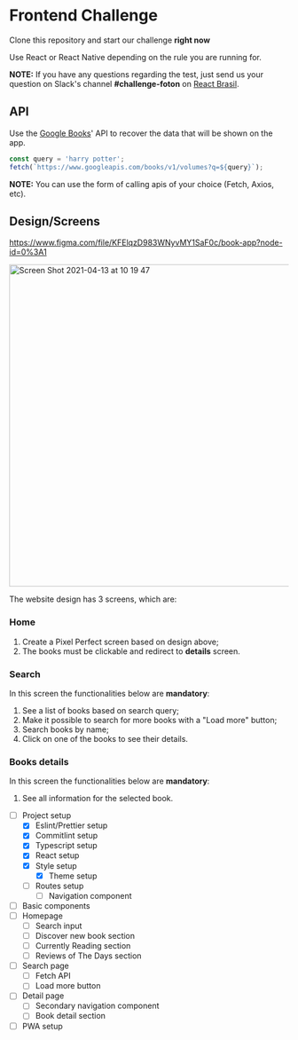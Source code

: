# Frontend Challenge

Clone this repository and start our challenge **right now**

Use React or React Native depending on the rule you are running for.

**NOTE:** If you have any questions regarding the test, just send us your question on Slack's channel **#challenge-foton** on [React Brasil](https://react-brasil-slack.herokuapp.com/).

## API

Use the [Google Books](https://developers.google.com/books/docs/v1/using)' API to recover the data that will be shown on the app.

```js
const query = 'harry potter';
fetch(`https://www.googleapis.com/books/v1/volumes?q=${query}`);
```

**NOTE:** You can use the form of calling apis of your choice (Fetch, Axios, etc).

## Design/Screens

https://www.figma.com/file/KFElqzD983WNyvMY1SaF0c/book-app?node-id=0%3A1

<img width="581" alt="Screen Shot 2021-04-13 at 10 19 47" src="https://user-images.githubusercontent.com/13947203/114559257-eb55ad00-9c41-11eb-9617-4e7627cc373e.png">

The website design has 3 screens, which are:

### Home

1. Create a Pixel Perfect screen based on design above;
2. The books must be clickable and redirect to **details** screen.

### Search

In this screen the functionalities below are **mandatory**:

1. See a list of books based on search query;
2. Make it possible to search for more books with a "Load more" button;
3. Search books by name;
4. Click on one of the books to see their details.

### Books details

In this screen the functionalities below are **mandatory**:

1. See all information for the selected book.

-   [ ] Project setup
    -   [x] Eslint/Prettier setup
    -   [x] Commitlint setup
    -   [x] Typescript setup
    -   [x] React setup
    -   [x] Style setup
        -   [x] Theme setup
    -   [ ] Routes setup
        -   [ ] Navigation component
-   [ ] Basic components
-   [ ] Homepage
    -   [ ] Search input
    -   [ ] Discover new book section
    -   [ ] Currently Reading section
    -   [ ] Reviews of The Days section
-   [ ] Search page
    -   [ ] Fetch API
    -   [ ] Load more button
-   [ ] Detail page
    -   [ ] Secondary navigation component
    -   [ ] Book detail section
-   [ ] PWA setup
